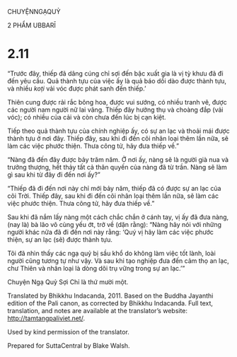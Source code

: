 CHUYỆNNGẠQUỶ

2 PHẨM UBBARĪ

# 2.11

“Trước đây, thiếp đã dâng cúng chỉ sợi đến bậc xuất gia là vị tỳ khưu đã đi đến yêu cầu. Quả thành tựu của việc ấy là quả báo dồi dào được thành tựu, và nhiều _koṭi_ vải vóc được phát sanh đến thiếp.’

Thiên cung được rải rắc bông hoa, được vui sướng, có nhiều tranh vẽ, được các người nam người nữ lai vãng. Thiếp đây hưởng thụ và choàng đắp (vải vóc); có nhiều của cải và còn chưa đến lúc bị cạn kiệt.

Tiếp theo quả thành tựu của chính nghiệp ấy, có sự an lạc và thoải mái được thành tựu ở nơi đây. Thiếp đây, sau khi đi đến cõi nhân loại thêm lần nữa, sẽ làm các việc phước thiện. Thưa công tử, hãy đưa thiếp về.”

“Nàng đã đến đây được bảy trăm năm. Ở nơi ấy, nàng sẽ là người già nua và trưởng thượng, hết thảy tất cả thân quyến của nàng đã từ trần. Nàng sẽ làm gì sau khi từ đây đi đến nơi ấy?”

“Thiếp đã đi đến nơi này chỉ mới bảy năm, thiếp đã có được sự an lạc của cõi Trời. Thiếp đây, sau khi đi đến cõi nhân loại thêm lần nữa, sẽ làm các việc phước thiện. Thưa công tử, hãy đưa thiếp về.”

Sau khi đã nắm lấy nàng một cách chắc chắn ở cánh tay, vị ấy đã đưa nàng, (nay là) bà lão vô cùng yếu ớt, trở về (dặn rằng): “Nàng hãy nói với những người khác nữa đã đi đến nơi này rằng: ‘Quý vị hãy làm các việc phước thiện, sự an lạc (sẽ) được thành tựu.

Tôi đã nhìn thấy các ngạ quỷ bị sầu khổ do không làm việc tốt lành, loài người cũng tương tự như vậy. Và sau khi tạo nghiệp đưa đến cảm thọ an lạc, chư Thiên và nhân loại là dòng dõi trụ vững trong sự an lạc.’”

Chuyện Ngạ Quỷ Sợi Chỉ là thứ mười một.

Translated by Bhikkhu Indacanda, 2011. Based on the Buddha Jayanthi edition of the Pali canon, as corrected by Bhikkhu Indacanda. Full text, translation, and notes are available at the translator’s website: http://tamtangpaliviet.net/.

Used by kind permission of the translator.

Prepared for SuttaCentral by Blake Walsh.